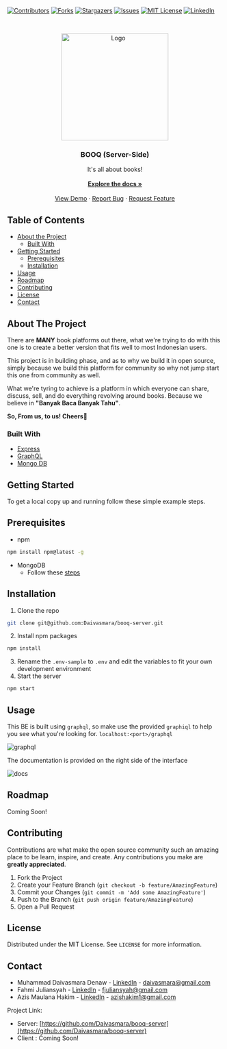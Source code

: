 <!--
*** Thanks for checking out this README Template. If you have a suggestion that would
*** make this better, please fork the repo and create a pull request or simply open
*** an issue with the tag "enhancement".
*** Thanks again! Now go create something AMAZING! :D
-->



<!-- PROJECT SHIELDS -->
<!--
*** I'm using markdown "reference style" links for readability.
*** Reference links are enclosed in brackets [ ] instead of parentheses ( ).
*** See the bottom of this document for the declaration of the reference variables
*** for contributors-url, forks-url, etc. This is an optional, concise syntax you may use.
*** https://www.markdownguide.org/basic-syntax/#reference-style-links
-->
[![Contributors][contributors-shield]][contributors-url]
[![Forks][forks-shield]][forks-url]
[![Stargazers][stars-shield]][stars-url]
[![Issues][issues-shield]][issues-url]
[![MIT License][license-shield]][license-url]
[![LinkedIn][linkedin-shield]][linkedin-url]



<!-- PROJECT LOGO -->
<br />
<p align="center">
  <a href="https://github.com/Daivasmara/booq-server">
    <img src="https://i.imgur.com/sxbFeIN.jpg" alt="Logo" width="250" height="250">
  </a>

  <h3 align="center">BOOQ (Server-Side)</h3>

  <p align="center">
    It's all about books!
    <br />
    <br />
    <a href="https://github.com/Daivasmara/booq-server/blob/master/README.md"><strong>Explore the docs »</strong></a>
    <br />
    <br />
    <a href="https://github.com/Daivasmara/booq-server">View Demo</a>
    ·
    <a href="https://github.com/Daivasmara/booq-server/issues">Report Bug</a>
    ·
    <a href="https://github.com/Daivasmara/booq-server/issues">Request Feature</a>
  </p>
</p>



<!-- TABLE OF CONTENTS -->
## Table of Contents

* [About the Project](#about-the-project)
  * [Built With](#built-with)
* [Getting Started](#getting-started)
  * [Prerequisites](#prerequisites)
  * [Installation](#installation)
* [Usage](#usage)
* [Roadmap](#roadmap)
* [Contributing](#contributing)
* [License](#license)
* [Contact](#contact)



<!-- ABOUT THE PROJECT -->
## About The Project

There are **MANY** book platforms out there, what we're trying to do with this one is to create a better version that fits well to most Indonesian users.

This project is in building phase, and as to why we build it in open source, simply because we build this platform for community so why not jump start this one from community as well.

What we're tyring to achieve is a platform in which everyone can share, discuss, sell, and do everything revolving around books. Because we believe in **"Banyak Baca Banyak Tahu"**.

**So, From us, to us! Cheers:beers:**

### Built With
* [Express](https://expressjs.com/)
* [GraphQL](https://graphql.org/)
* [Mongo DB](https://www.mongodb.com/)

<!-- GETTING STARTED -->
## Getting Started

To get a local copy up and running follow these simple example steps.

## Prerequisites

* npm
```sh
npm install npm@latest -g
```
* MongoDB
  * Follow these [steps](https://docs.mongodb.com/manual/administration/install-community/)

## Installation

1. Clone the repo
```sh
git clone git@github.com:Daivasmara/booq-server.git
```
2. Install npm packages
```sh
npm install
```
3. Rename the `.env-sample` to `.env` and edit the variables to fit your own development environment
4. Start the server
```sh
npm start
```


<!-- USAGE EXAMPLES -->
## Usage

<!-- Use this space to show useful examples of how a project can be used. Additional screenshots, code examples and demos work well in this space. You may also link to more resources.

_For more examples, please refer to the [Documentation](https://example.com)_ -->
This BE is built using `graphql`, so make use the provided `graphiql` to help you see what you're looking for. `localhost:<port>/graphql`

![graphql](https://i.imgur.com/2dMQ58B.png)

The documentation is provided on the right side of the interface

![docs](https://i.imgur.com/Yh0WBJS.png)

<!-- ROADMAP -->
## Roadmap

<!-- See the [open issues](https://github.com/othneildrew/Best-README-Template/issues) for a list of proposed features (and known issues). -->

Coming Soon!


<!-- CONTRIBUTING -->
## Contributing

Contributions are what make the open source community such an amazing place to be learn, inspire, and create. Any contributions you make are **greatly appreciated**.

1. Fork the Project
2. Create your Feature Branch (`git checkout -b feature/AmazingFeature`)
3. Commit your Changes (`git commit -m 'Add some AmazingFeature'`)
4. Push to the Branch (`git push origin feature/AmazingFeature`)
5. Open a Pull Request



<!-- LICENSE -->
## License

Distributed under the MIT License. See `LICENSE` for more information.



<!-- CONTACT -->
## Contact

* Muhammad Daivasmara Denaw - [LinkedIn](https://www.linkedin.com/in/daivasmara/) - daivasmara@gmail.com
* Fahmi Juliansyah - [LinkedIn](https://www.linkedin.com/in/fahmi-juliansyah-8ab827177/) - fjuliansyah@gmail.com
* Azis Maulana Hakim - [LinkedIn](https://www.linkedin.com/in/azismedes/) - azishakim1@gmail.com

Project Link: 
  * Server: [https://github.com/Daivasmara/booq-server](https://github.com/Daivasmara/booq-server)
  * Client : Coming Soon!



<!-- MARKDOWN LINKS & IMAGES -->
<!-- https://www.markdownguide.org/basic-syntax/#reference-style-links -->
[contributors-shield]: https://img.shields.io/badge/contributors-1-blue
[contributors-url]: https://github.com/Daivasmara/booq-server/graphs/contributors
[forks-shield]: https://img.shields.io/badge/forks-0-blue
[forks-url]: https://github.com/Daivasmara/booq-server/network/members
[stars-shield]: https://img.shields.io/badge/stars-0-blue
[stars-url]: https://github.com/Daivasmara/booq-server/stargazers
[issues-shield]: https://img.shields.io/badge/issues-0-orange
[issues-url]: https://github.com/Daivasmara/booq-server/issues
[license-shield]: https://img.shields.io/badge/lisence-MIT-blue
[license-url]: https://github.com/Daivasmara/booq-server/blob/master/LICENSE
[linkedin-shield]: https://img.shields.io/badge/-LinkedIn-black.svg?style=flat-square&logo=linkedin&colorB=555
[linkedin-url]: https://www.linkedin.com/in/daivasmara/
